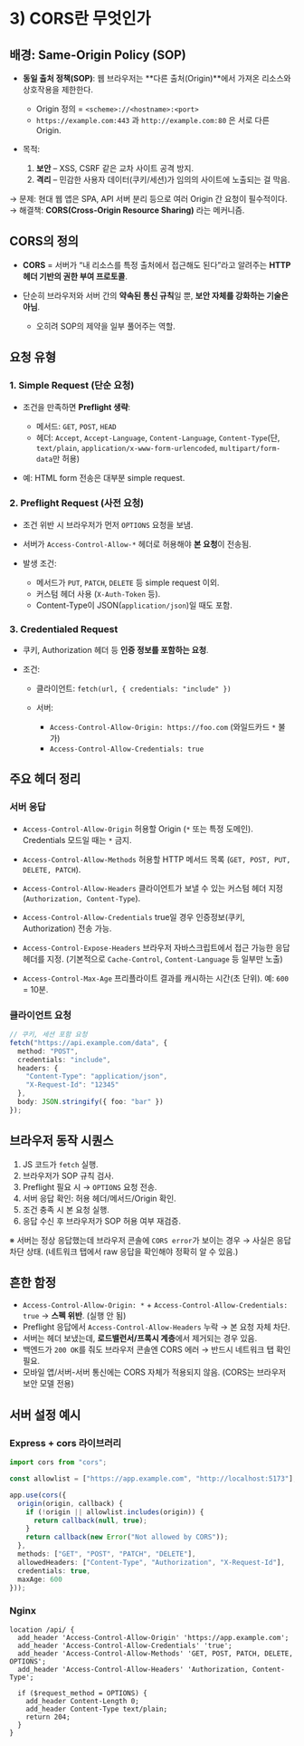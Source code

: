 # 3) CORS란 무엇인가

## 배경: Same-Origin Policy (SOP)

* **동일 출처 정책(SOP)**:
  웹 브라우저는 \*\*다른 출처(Origin)\*\*에서 가져온 리소스와 상호작용을 제한한다.

  * Origin 정의 = `<scheme>://<hostname>:<port>`
  * `https://example.com:443` 과 `http://example.com:80` 은 서로 다른 Origin.
* 목적:

  1. **보안** – XSS, CSRF 같은 교차 사이트 공격 방지.
  2. **격리** – 민감한 사용자 데이터(쿠키/세션)가 임의의 사이트에 노출되는 걸 막음.

→ 문제: 현대 웹 앱은 SPA, API 서버 분리 등으로 여러 Origin 간 요청이 필수적이다.
→ 해결책: **CORS(Cross-Origin Resource Sharing)** 라는 메커니즘.

## CORS의 정의

* **CORS** = 서버가 “내 리소스를 특정 출처에서 접근해도 된다”라고 알려주는 **HTTP 헤더 기반의 권한 부여 프로토콜**.
* 단순히 브라우저와 서버 간의 **약속된 통신 규칙**일 뿐, **보안 자체를 강화하는 기술은 아님**.

  * 오히려 SOP의 제약을 일부 풀어주는 역할.

## 요청 유형

### 1. Simple Request (단순 요청)

* 조건을 만족하면 **Preflight 생략**:

  * 메서드: `GET`, `POST`, `HEAD`
  * 헤더: `Accept`, `Accept-Language`, `Content-Language`, `Content-Type`(단, `text/plain`, `application/x-www-form-urlencoded`, `multipart/form-data`만 허용)
* 예: HTML form 전송은 대부분 simple request.

### 2. Preflight Request (사전 요청)

* 조건 위반 시 브라우저가 먼저 `OPTIONS` 요청을 보냄.
* 서버가 `Access-Control-Allow-*` 헤더로 허용해야 **본 요청**이 전송됨.
* 발생 조건:

  * 메서드가 `PUT`, `PATCH`, `DELETE` 등 simple request 이외.
  * 커스텀 헤더 사용 (`X-Auth-Token` 등).
  * Content-Type이 JSON(`application/json`)일 때도 포함.

### 3. Credentialed Request

* 쿠키, Authorization 헤더 등 **인증 정보를 포함하는 요청**.
* 조건:

  * 클라이언트: `fetch(url, { credentials: "include" })`
  * 서버:

    * `Access-Control-Allow-Origin: https://foo.com` (와일드카드 `*` 불가)
    * `Access-Control-Allow-Credentials: true`

## 주요 헤더 정리

### 서버 응답

* `Access-Control-Allow-Origin`
  허용할 Origin (`*` 또는 특정 도메인). Credentials 모드일 때는 `*` 금지.

* `Access-Control-Allow-Methods`
  허용할 HTTP 메서드 목록 (`GET, POST, PUT, DELETE, PATCH`).

* `Access-Control-Allow-Headers`
  클라이언트가 보낼 수 있는 커스텀 헤더 지정 (`Authorization, Content-Type`).

* `Access-Control-Allow-Credentials`
  true일 경우 인증정보(쿠키, Authorization) 전송 가능.

* `Access-Control-Expose-Headers`
  브라우저 자바스크립트에서 접근 가능한 응답 헤더를 지정. (기본적으로 `Cache-Control`, `Content-Language` 등 일부만 노출)

* `Access-Control-Max-Age`
  프리플라이트 결과를 캐시하는 시간(초 단위). 예: `600` = 10분.

### 클라이언트 요청

```ts
// 쿠키, 세션 포함 요청
fetch("https://api.example.com/data", {
  method: "POST",
  credentials: "include",
  headers: {
    "Content-Type": "application/json",
    "X-Request-Id": "12345"
  },
  body: JSON.stringify({ foo: "bar" })
});
```

## 브라우저 동작 시퀀스

1. JS 코드가 `fetch` 실행.
2. 브라우저가 SOP 규칙 검사.
3. Preflight 필요 시 → `OPTIONS` 요청 전송.
4. 서버 응답 확인: 허용 헤더/메서드/Origin 확인.
5. 조건 충족 시 본 요청 실행.
6. 응답 수신 후 브라우저가 SOP 허용 여부 재검증.

※ 서버는 정상 응답했는데 브라우저 콘솔에 `CORS error`가 보이는 경우 → 사실은 응답 차단 상태. (네트워크 탭에서 raw 응답을 확인해야 정확히 알 수 있음.)

## 흔한 함정

* `Access-Control-Allow-Origin: *` + `Access-Control-Allow-Credentials: true` → **스펙 위반**. (실행 안 됨)
* Preflight 응답에서 `Access-Control-Allow-Headers` 누락 → 본 요청 자체 차단.
* 서버는 헤더 보냈는데, **로드밸런서/프록시 계층**에서 제거되는 경우 있음.
* 백엔드가 `200 OK`를 줘도 브라우저 콘솔엔 CORS 에러 → 반드시 네트워크 탭 확인 필요.
* 모바일 앱/서버-서버 통신에는 CORS 자체가 적용되지 않음. (CORS는 브라우저 보안 모델 전용)


## 서버 설정 예시

### Express + cors 라이브러리

```ts
import cors from "cors";

const allowlist = ["https://app.example.com", "http://localhost:5173"];

app.use(cors({
  origin(origin, callback) {
    if (!origin || allowlist.includes(origin)) {
      return callback(null, true);
    }
    return callback(new Error("Not allowed by CORS"));
  },
  methods: ["GET", "POST", "PATCH", "DELETE"],
  allowedHeaders: ["Content-Type", "Authorization", "X-Request-Id"],
  credentials: true,
  maxAge: 600
}));
```

### Nginx

```nginx
location /api/ {
  add_header 'Access-Control-Allow-Origin' 'https://app.example.com';
  add_header 'Access-Control-Allow-Credentials' 'true';
  add_header 'Access-Control-Allow-Methods' 'GET, POST, PATCH, DELETE, OPTIONS';
  add_header 'Access-Control-Allow-Headers' 'Authorization, Content-Type';
  
  if ($request_method = OPTIONS) {
    add_header Content-Length 0;
    add_header Content-Type text/plain;
    return 204;
  }
}
```

